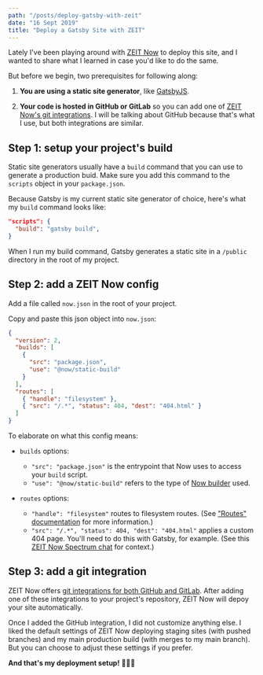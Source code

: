 ```yaml
---
path: "/posts/deploy-gatsby-with-zeit"
date: "16 Sept 2019"
title: "Deploy a Gatsby Site with ZEIT"
---
```


Lately I've been playing around with [ZEIT Now](https://zeit.co/docs) to deploy this site, and I wanted to share what I learned in case you'd like to do the same.

But before we begin, two prerequisites for following along:

1. **You are using a static site generator**, like [GatsbyJS](https://www.gatsbyjs.org/).

2. **Your code is hosted in GitHub or GitLab** so you can add one of [ZEIT Now's git integrations](https://zeit.co/docs/v2/git-integration/). I will be talking about GitHub because that's what I use, but both integrations are similar.

## Step 1: setup your project's build

Static site generators usually have a `build` command that you can use to generate a production buid. Make sure you add this command to the `scripts` object in your `package.json`.

Because Gatsby is my current static site generator of choice, here's what my `build` command looks like:

```json
"scripts": {
  "build": "gatsby build",
}
```

When I run my build command, Gatsby generates a static site in a `/public` directory in the root of my project.

## Step 2: add a ZEIT Now config

Add a file called `now.json` in the root of your project.

Copy and paste this json object into `now.json`:

```json
{
  "version": 2,
  "builds": [
    {
      "src": "package.json",
      "use": "@now/static-build"
    }
  ],
  "routes": [
    { "handle": "filesystem" },
    { "src": "/.*", "status": 404, "dest": "404.html" }
  ]
}
```

To elaborate on what this config means:

- `builds` options:

  - `"src": "package.json"` is the entrypoint that Now uses to access your `build` script.
  - `"use": "@now/static-build"` refers to the type of [Now builder](https://zeit.co/docs/v2/advanced/builders/#official-builders) used.

- `routes` options:
  - `"handle": "filesystem"` routes to filesystem routes. (See ["Routes" documentation](https://zeit.co/docs/v2/advanced/routes/#) for more information.)
  - `"src": "/.*", "status": 404, "dest": "404.html"` applies a custom 404 page. You'll need to do this with Gatsby, for example. (See this [ZEIT Now Spectrum chat](https://spectrum.chat/zeit/now/custom-404-page~1f921045-60d9-477b-b23c-1626c9fa1565?m=MTU1NjIyOTI1MTg0Nw==) for context.)

## Step 3: add a git integration

ZEIT Now offers [git integrations for both GitHub and GitLab](https://zeit.co/docs/v2/git-integration/). After adding one of these integrations to your project's repository, ZEIT Now will depoy your site automatically.

Once I added the GitHub integration, I did not customize anything else. I liked the default settings of ZEIT Now deploying staging sites (with pushed branches) and my main production build (with merges to my main branch). But you can choose to adjust these settings if you prefer.

**And that's my deployment setup!** <span role="img" aria-label="dancing woman">💃🏼</span><span role="img" aria-label="sparkle">✨</span>
